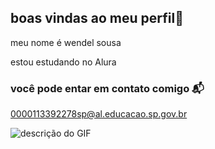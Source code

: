 ## boas vindas ao meu perfil👋

meu nome é wendel sousa

estou estudando no Alura

### você pode entar em contato comigo 📬

0000113392278sp@al.educacao.sp.gov.br


![descrição do GIF](![tenor](https://github.com/user-attachments/assets/b133dbf4-8a05-4780-bace-5acd7390de32))
